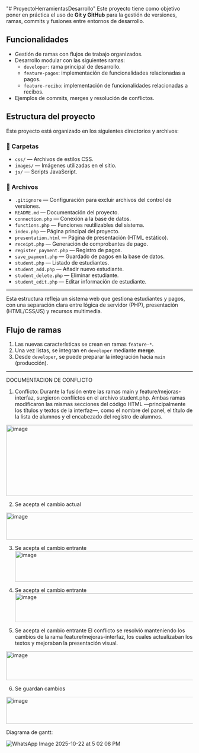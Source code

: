 "# ProyectoHerramientasDesarrollo" 
Este proyecto tiene como objetivo poner en práctica el uso de **Git y GitHub** para la gestión de versiones, ramas, commits y fusiones entre entornos de desarrollo.  

## Funcionalidades
- Gestión de ramas con flujos de trabajo organizados.
- Desarrollo modular con las siguientes ramas:
  - `developer`: rama principal de desarrollo.
  - `feature-pagos`: implementación de funcionalidades relacionadas a pagos.
  - `feature-recibo`: implementación de funcionalidades relacionadas a recibos.
- Ejemplos de commits, merges y resolución de conflictos.

## Estructura del proyecto

Este proyecto está organizado en los siguientes directorios y archivos:

### 📁 Carpetas
- `css/` — Archivos de estilos CSS.
- `images/` — Imágenes utilizadas en el sitio.
- `js/` — Scripts JavaScript.

### 📄 Archivos
- `.gitignore` — Configuración para excluir archivos del control de versiones.
- `README.md` — Documentación del proyecto.
- `connection.php` — Conexión a la base de datos.
- `functions.php` — Funciones reutilizables del sistema.
- `index.php` — Página principal del proyecto.
- `presentation.html` — Página de presentación (HTML estático).
- `receipt.php` — Generación de comprobantes de pago.
- `register_payment.php` — Registro de pagos.
- `save_payment.php` — Guardado de pagos en la base de datos.
- `student.php` — Listado de estudiantes.
- `student_add.php` — Añadir nuevo estudiante.
- `student_delete.php` — Eliminar estudiante.
- `student_edit.php` — Editar información de estudiante.

---

Esta estructura refleja un sistema web que gestiona estudiantes y pagos, con una separación clara entre lógica de servidor (PHP), presentación (HTML/CSS/JS) y recursos multimedia.

## Flujo de ramas
1. Las nuevas características se crean en ramas `feature-*`.  
2. Una vez listas, se integran en `developer` mediante **merge**.  
3. Desde `developer`, se puede preparar la integración hacia `main` (producción).


---


DOCUMENTACION DE CONFLICTO

1. Conflicto: Durante la fusión entre las ramas main y feature/mejoras-interfaz, surgieron conflictos en el archivo student.php. Ambas ramas modificaron las mismas secciones del código HTML —principalmente los títulos y textos de la interfaz—, como el nombre del panel, el título de la lista de alumnos y el encabezado del registro de alumnos.

<img width="709" height="192" alt="image" src="https://github.com/user-attachments/assets/fa167a57-12eb-4f53-b964-198b52725b5a" />

2. Se acepta el cambio actual

<img width="709" height="73" alt="image" src="https://github.com/user-attachments/assets/1bbeb4e6-0848-42cc-96aa-08139a81f5c2" />


3. Se acepta el cambio entrante
   <img width="709" height="83" alt="image" src="https://github.com/user-attachments/assets/866e81ee-1219-4ac2-99f0-00ed6d6c9fa7" />


4. Se acepta el cambio entrante
   <img width="709" height="78" alt="image" src="https://github.com/user-attachments/assets/2075888f-c07a-40c2-bbb6-37d5294afbc8" />


5. Se acepta el cambio entrante
   El conflicto se resolvió manteniendo los cambios de la rama feature/mejoras-interfaz, los cuales actualizaban los textos y mejoraban la presentación visual.
 <img width="709" height="78" alt="image" src="https://github.com/user-attachments/assets/445dd6a5-87f2-432a-9044-b332f699d6a7" />


6. Se guardan cambios

<img width="709" height="73" alt="image" src="https://github.com/user-attachments/assets/ca5d4eee-2f04-4b7a-8fd8-e181995a419a" />



Diagrama de gantt:



![WhatsApp Image 2025-10-22 at 5 02 08 PM](https://github.com/user-attachments/assets/43c7c846-78bd-403f-a6bf-8deec0354a5c)














